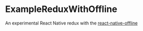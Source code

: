 # ExampleReduxWithOffline

An experimental React Native redux with the [react-native-offline](https://github.com/rauliyohmc/react-native-offline)